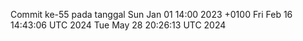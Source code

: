 Commit ke-55 pada tanggal Sun Jan 01 14:00 2023 +0100
Fri Feb 16 14:43:06 UTC 2024
Tue May 28 20:26:13 UTC 2024
